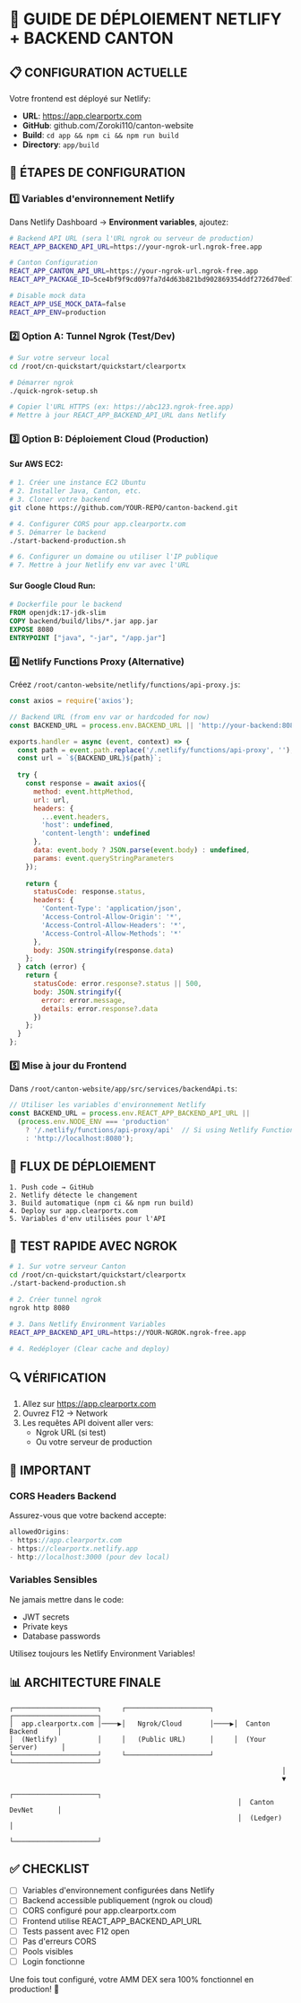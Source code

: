 # 🚀 GUIDE DE DÉPLOIEMENT NETLIFY + BACKEND CANTON

## 📋 CONFIGURATION ACTUELLE

Votre frontend est déployé sur Netlify:
- **URL**: https://app.clearportx.com
- **GitHub**: github.com/Zoroki110/canton-website
- **Build**: `cd app && npm ci && npm run build`
- **Directory**: `app/build`

## 🔧 ÉTAPES DE CONFIGURATION

### 1️⃣ Variables d'environnement Netlify

Dans Netlify Dashboard → **Environment variables**, ajoutez:

```bash
# Backend API URL (sera l'URL ngrok ou serveur de production)
REACT_APP_BACKEND_API_URL=https://your-ngrok-url.ngrok-free.app

# Canton Configuration
REACT_APP_CANTON_API_URL=https://your-ngrok-url.ngrok-free.app
REACT_APP_PACKAGE_ID=5ce4bf9f9cd097fa7d4d63b821bd902869354ddf2726d70ed766ba507c3af1b4

# Disable mock data
REACT_APP_USE_MOCK_DATA=false
REACT_APP_ENV=production
```

### 2️⃣ Option A: Tunnel Ngrok (Test/Dev)

```bash
# Sur votre serveur local
cd /root/cn-quickstart/quickstart/clearportx

# Démarrer ngrok
./quick-ngrok-setup.sh

# Copier l'URL HTTPS (ex: https://abc123.ngrok-free.app)
# Mettre à jour REACT_APP_BACKEND_API_URL dans Netlify
```

### 3️⃣ Option B: Déploiement Cloud (Production)

#### Sur AWS EC2:
```bash
# 1. Créer une instance EC2 Ubuntu
# 2. Installer Java, Canton, etc.
# 3. Cloner votre backend
git clone https://github.com/YOUR-REPO/canton-backend.git

# 4. Configurer CORS pour app.clearportx.com
# 5. Démarrer le backend
./start-backend-production.sh

# 6. Configurer un domaine ou utiliser l'IP publique
# 7. Mettre à jour Netlify env var avec l'URL
```

#### Sur Google Cloud Run:
```dockerfile
# Dockerfile pour le backend
FROM openjdk:17-jdk-slim
COPY backend/build/libs/*.jar app.jar
EXPOSE 8080
ENTRYPOINT ["java", "-jar", "/app.jar"]
```

### 4️⃣ Netlify Functions Proxy (Alternative)

Créez `/root/canton-website/netlify/functions/api-proxy.js`:

```javascript
const axios = require('axios');

// Backend URL (from env var or hardcoded for now)
const BACKEND_URL = process.env.BACKEND_URL || 'http://your-backend:8080';

exports.handler = async (event, context) => {
  const path = event.path.replace('/.netlify/functions/api-proxy', '');
  const url = `${BACKEND_URL}${path}`;
  
  try {
    const response = await axios({
      method: event.httpMethod,
      url: url,
      headers: {
        ...event.headers,
        'host': undefined,
        'content-length': undefined
      },
      data: event.body ? JSON.parse(event.body) : undefined,
      params: event.queryStringParameters
    });
    
    return {
      statusCode: response.status,
      headers: {
        'Content-Type': 'application/json',
        'Access-Control-Allow-Origin': '*',
        'Access-Control-Allow-Headers': '*',
        'Access-Control-Allow-Methods': '*'
      },
      body: JSON.stringify(response.data)
    };
  } catch (error) {
    return {
      statusCode: error.response?.status || 500,
      body: JSON.stringify({ 
        error: error.message,
        details: error.response?.data 
      })
    };
  }
};
```

### 5️⃣ Mise à jour du Frontend

Dans `/root/canton-website/app/src/services/backendApi.ts`:

```typescript
// Utiliser les variables d'environnement Netlify
const BACKEND_URL = process.env.REACT_APP_BACKEND_API_URL || 
  (process.env.NODE_ENV === 'production' 
    ? '/.netlify/functions/api-proxy/api'  // Si using Netlify Functions
    : 'http://localhost:8080');
```

## 📱 FLUX DE DÉPLOIEMENT

```
1. Push code → GitHub
2. Netlify détecte le changement
3. Build automatique (npm ci && npm run build)
4. Deploy sur app.clearportx.com
5. Variables d'env utilisées pour l'API
```

## 🧪 TEST RAPIDE AVEC NGROK

```bash
# 1. Sur votre serveur Canton
cd /root/cn-quickstart/quickstart/clearportx
./start-backend-production.sh

# 2. Créer tunnel ngrok
ngrok http 8080

# 3. Dans Netlify Environment Variables
REACT_APP_BACKEND_API_URL=https://YOUR-NGROK.ngrok-free.app

# 4. Redéployer (Clear cache and deploy)
```

## 🔍 VÉRIFICATION

1. Allez sur https://app.clearportx.com
2. Ouvrez F12 → Network
3. Les requêtes API doivent aller vers:
   - Ngrok URL (si test)
   - Ou votre serveur de production

## 🚨 IMPORTANT

### CORS Headers Backend
Assurez-vous que votre backend accepte:
```java
allowedOrigins: 
- https://app.clearportx.com
- https://clearportx.netlify.app
- http://localhost:3000 (pour dev local)
```

### Variables Sensibles
Ne jamais mettre dans le code:
- JWT secrets
- Private keys
- Database passwords

Utilisez toujours les Netlify Environment Variables!

## 📊 ARCHITECTURE FINALE

```
┌─────────────────────┐     ┌─────────────────────┐     ┌─────────────────────┐
│  app.clearportx.com │────▶│   Ngrok/Cloud       │────▶│  Canton Backend     │
│  (Netlify)          │     │   (Public URL)      │     │  (Your Server)      │
└─────────────────────┘     └─────────────────────┘     └─────────────────────┘
                                                                    │
                                                                    ▼
                                                         ┌─────────────────────┐
                                                         │  Canton DevNet      │
                                                         │  (Ledger)           │
                                                         └─────────────────────┘
```

## ✅ CHECKLIST

- [ ] Variables d'environnement configurées dans Netlify
- [ ] Backend accessible publiquement (ngrok ou cloud)
- [ ] CORS configuré pour app.clearportx.com
- [ ] Frontend utilise REACT_APP_BACKEND_API_URL
- [ ] Tests passent avec F12 open
- [ ] Pas d'erreurs CORS
- [ ] Pools visibles
- [ ] Login fonctionne

Une fois tout configuré, votre AMM DEX sera 100% fonctionnel en production! 🎉
